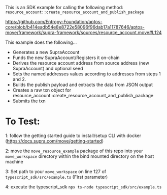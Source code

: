 This is an SDK example for calling the following method:
`resource_account::create_resource_account_and_publish_package`

https://github.com/Entropy-Foundation/aptos-core/blob/b414eadb54e8e8722e58096f96dab17a11787646/aptos-move/framework/supra-framework/sources/resource_account.move#L124

This example does the following...
* Generates a new SupraAccount
* Funds the new SupraAccount/Registers it on-chain
* Derives the resource account address from source address (new SupraAccount) and optional seed
* Sets the named addresses values according to addresses from steps 1 and 2.
* Builds the publish payload and extracts the data from JSON output
* Creates a raw txn object for resource_account::create_resource_account_and_publish_package
* Submits the txn



# To Test:

1: follow the getting started guide to install/setup CLI with docker (https://docs.supra.com/move/getting-started)

2: move the `move_resource_example` package of this repo into your `move_workspace` directory within the bind mounted directory on the host machine

3: Set path to your `move_workspace` on line 127 of `typescript_sdk/src/example.ts` (First parameter)

4: execute the typescript_sdk `npx ts-node typescript_sdk/src/example.ts`


